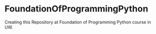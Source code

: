 # FoundationOfProgrammingPython
Creating this Repository at Foundation of Programming Python course in UW.
